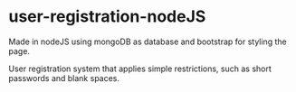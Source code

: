 # user-registration-nodeJS

Made in nodeJS using mongoDB as database and bootstrap for styling the page.

User registration system that applies simple restrictions, such as short passwords and blank spaces.

